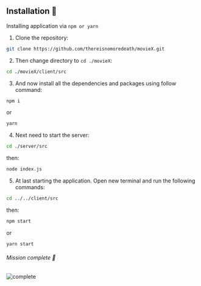 

## Installation :rocket:
Installing application via `npm or yarn`

1. Clone the repository:

```bash
git clone https://github.com/thereisnomoredeath/movieX.git
```
2. Then change directory to `cd ./movieX`:

```bash
cd ./movieX/client/src
```
3. And now install all the dependencies and packages using follow command:

```bash
npm i
```
or

```bash
yarn
```
4. Next need to start the server:

```bash
cd ./server/src
```
then:

```bash
node index.js
```
5. At last starting the application. Open new terminal and run the following commands:

```bash
cd ../../client/src
```
then:

```bash
npm start
```
or

```bash
yarn start
```
###### Mission complete :muscle:
![complete](https://i.imgflip.com/3wp5du.jpg)
